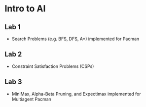# Intro to AI

## Lab 1
- Search Problems (e.g. BFS, DFS, A*) implemented for Pacman

## Lab 2
- Constraint Satisfaction Problems (CSPs)

## Lab 3
- MiniMax, Alpha-Beta Pruning, and Expectimax implemented for Multiagent Pacman